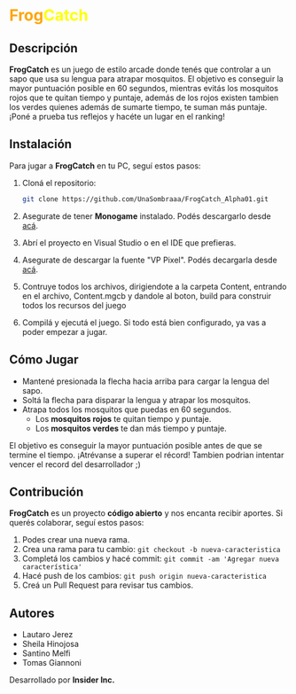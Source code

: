 
# <span style="color: orange; font-weight: bold;">Frog</span><span style="color: yellow; font-weight: bold;">Catch</span>

## Descripción

**FrogCatch** es un juego de estilo arcade donde tenés que controlar a un sapo que usa su lengua para atrapar mosquitos. El objetivo es conseguir la mayor puntuación posible en 60 segundos, mientras evitás los mosquitos rojos que te quitan tiempo y puntaje, además de los rojos existen tambien los verdes quienes además de sumarte tiempo, te suman más puntaje. ¡Poné a prueba tus reflejos y hacéte un lugar en el ranking!

## Instalación

Para jugar a **FrogCatch** en tu PC, seguí estos pasos:

1. Cloná el repositorio:
   ```bash
   git clone https://github.com/UnaSombraaa/FrogCatch_Alpha01.git
   ```

2. Asegurate de tener **Monogame** instalado. Podés descargarlo desde [acá](https://www.monogame.net/).

3. Abrí el proyecto en Visual Studio o en el IDE que prefieras.

4. Asegurate de descargar la fuente "VP Pixel". Podés decargarla desde [acá](https://www.dafont.com/vp-pixel.font).

5. Contruye todos los archivos, dirigiendote a la carpeta Content, entrando en el archivo, Content.mgcb y dandole al boton, build para construir todos los recursos del juego

6. Compilá y ejecutá el juego. Si todo está bien configurado, ya vas a poder empezar a jugar.

## Cómo Jugar

- Mantené presionada la flecha hacia arriba para cargar la lengua del sapo.
- Soltá la flecha para disparar la lengua y atrapar los mosquitos.
- Atrapa todos los mosquitos que puedas en 60 segundos.
  - Los **mosquitos rojos** te quitan tiempo y puntaje.
  - Los **mosquitos verdes** te dan más tiempo y puntaje.

El objetivo es conseguir la mayor puntuación posible antes de que se termine el tiempo. ¡Atrévanse a superar el récord! 
Tambien podrian intentar vencer el record del desarrollador ;)

## Contribución

**FrogCatch** es un proyecto **código abierto** y nos encanta recibir aportes. Si querés colaborar, seguí estos pasos:

1. Podes crear una nueva rama.
2. Crea una rama para tu cambio: `git checkout -b nueva-caracteristica`
3. Completá los cambios y hacé commit: `git commit -am 'Agregar nueva característica'`
4. Hacé push de los cambios: `git push origin nueva-caracteristica`
5. Creá un Pull Request para revisar tus cambios.

## Autores

- Lautaro Jerez
- Sheila Hinojosa
- Santino Melfi
- Tomas Giannoni

Desarrollado por **Insider Inc.**

